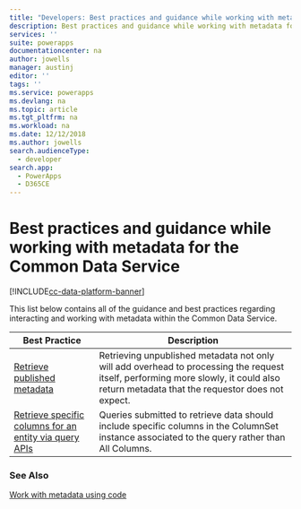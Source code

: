 ```yaml
---
title: "Developers: Best practices and guidance while working with metadata for the Common Data Service | Microsoft Docs"
description: Best practices and guidance while working with metadata for developers of the Common Data Service in Power Apps.
services: ''
suite: powerapps
documentationcenter: na
author: jowells
manager: austinj
editor: ''
tags: ''
ms.service: powerapps
ms.devlang: na
ms.topic: article
ms.tgt_pltfrm: na
ms.workload: na
ms.date: 12/12/2018
ms.author: jowells
search.audienceType: 
  - developer
search.app: 
  - PowerApps
  - D365CE
---
```


# Best practices and guidance while working with metadata for the Common Data Service

[!INCLUDE[cc-data-platform-banner](../../../../includes/cc-data-platform-banner.md)]

This list below contains all of the guidance and best practices regarding interacting and working with metadata within the Common Data Service.


|Best Practice  |Description  |
|---------|---------|
|[Retrieve published metadata](retrieve-published-metadata.md)     |Retrieving unpublished metadata not only will add overhead to processing the request itself, performing more slowly, it could also return metadata that the requestor does not expect.         |
|[Retrieve specific columns for an entity via query APIs](retrieve-specific-columns-entity-via-query-apis.md)     |Queries submitted to retrieve data should include specific columns in the ColumnSet instance associated to the query rather than All Columns.         |

### See Also
[Work with metadata using code](../../metadata-services.md)<br />